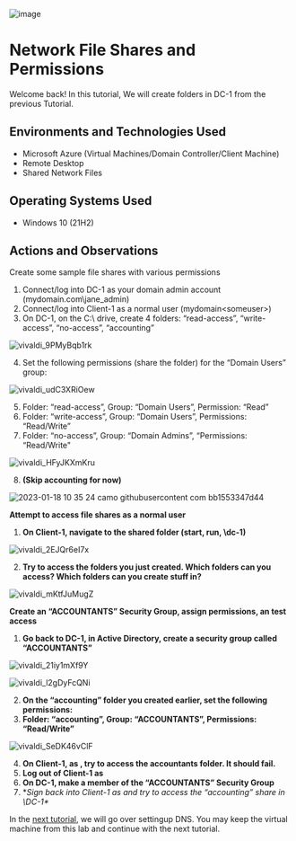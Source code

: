 ![image](https://user-images.githubusercontent.com/109401839/212763285-615193c5-a326-4fe5-8387-fa77727c3666.png)

<h1>Network File Shares and Permissions</h1>
Welcome back! In this tutorial, We will create folders in DC-1 from the previous Tutorial. <br />

<h2>Environments and Technologies Used</h2>

- Microsoft Azure (Virtual Machines/Domain Controller/Client Machine)
- Remote Desktop
- Shared Network Files

<h2>Operating Systems Used </h2>

- Windows 10 (21H2)

<h2>Actions and Observations</h2>

Create some sample file shares with various permissions

1. Connect/log into DC-1 as your domain admin account (mydomain.com\jane_admin)
2. Connect/log into Client-1 as a normal user (mydomain\<someuser>)
3. On DC-1, on the C:\ drive, create 4 folders: “read-access”, “write-access”, “no-access”, “accounting”

![vivaldi_9PMyBqb1rk](https://user-images.githubusercontent.com/109401839/213238510-ac5e4b21-e1aa-4c55-a6bb-5896316fa34c.png)


4. Set the following permissions (share the folder) for the “Domain Users” group:

![vivaldi_udC3XRiOew](https://user-images.githubusercontent.com/109401839/213168775-c3202790-fd5b-412a-9403-c2a34f312c38.png)

5. Folder: “read-access”, Group: “Domain Users”, Permission: “Read”
6. Folder: “write-access”, Group: “Domain Users”, Permissions: “Read/Write”
7. Folder: “no-access”, Group: “Domain Admins”, “Permissions: “Read/Write"

![vivaldi_HFyJKXmKru](https://user-images.githubusercontent.com/109401839/213238914-a7cf2107-1316-49ff-a143-aee24da4e0cc.png)

8. **(Skip accounting for now)**

![2023-01-18 10 35 24 camo githubusercontent com bb1553347d44](https://user-images.githubusercontent.com/109401839/213239334-f81e1da5-d6ea-4dd7-a5b6-cc2dfd1d8825.jpg)


**Attempt to access file shares as a normal user**

1. **On Client-1, navigate to the shared folder (start, run, \\dc-1)**

![vivaldi_2EJQr6eI7x](https://user-images.githubusercontent.com/109401839/213240066-cc5d8dbe-03fa-4c49-9b61-a26f385f6d18.png)

2. **Try to access the folders you just created. Which folders can you access? Which folders can you create stuff in?**

![vivaldi_mKtfJuMugZ](https://user-images.githubusercontent.com/109401839/213240171-a71b0990-f0e4-47e4-b29d-a1cf75d6b107.png)


**Create an “ACCOUNTANTS” Security Group, assign permissions, an test access**

1. **Go back to DC-1, in Active Directory, create a security group called “ACCOUNTANTS”**

![vivaldi_21iy1mXf9Y](https://user-images.githubusercontent.com/109401839/213240836-dc93efd1-db6d-4a5f-b073-8107f9059209.png)

![vivaldi_l2gDyFcQNi](https://user-images.githubusercontent.com/109401839/213241010-c6724461-224c-4ea2-91af-5e36ed9b63c4.png)


2. **On the “accounting” folder you created earlier, set the following permissions:**
3. **Folder: “accounting”, Group: “ACCOUNTANTS”, Permissions: “Read/Write”**

![vivaldi_SeDK46vClF](https://user-images.githubusercontent.com/109401839/213241173-107c6264-0c34-463e-ae23-b4bd816b7dad.png)

4. **On Client-1, as <someuser>, try to access the accountants folder. It should fail.**
5. **Log out of Client-1 as <someuser>**
6. **On DC-1, make <someuser> a member of the “ACCOUNTANTS” Security Group**
7. **Sign back into Client-1 as <someuser> and try to access the “accounting” share in \\DC-1\**

In the [next tutorial](https://github.com/VernonBootheITPro/Build-Intuition-For-DNS),  we will go over settingup DNS. You may keep the virtual machine from this lab and continue with the next tutorial. 

